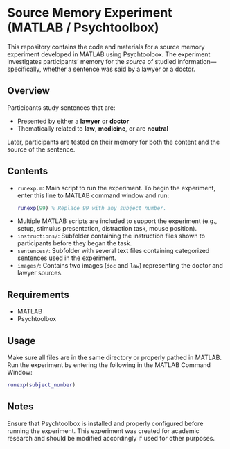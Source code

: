 # Source Memory Experiment (MATLAB / Psychtoolbox)

This repository contains the code and materials for a source memory experiment developed in MATLAB using Psychtoolbox. The experiment investigates participants’ memory for the *source* of studied information—specifically, whether a sentence was said by a lawyer or a doctor.

## Overview

Participants study sentences that are:
- Presented by either a **lawyer** or **doctor**
- Thematically related to **law**, **medicine**, or are **neutral**

Later, participants are tested on their memory for both the content and the source of the sentence.

## Contents

- `runexp.m`: Main script to run the experiment. To begin the experiment, enter this line to MATLAB command window and run:
  ```matlab
  runexp(99) % Replace 99 with any subject number.

- Multiple MATLAB scripts are included to support the experiment (e.g., setup, stimulus presentation, distraction task, mouse position).
- `instructions/`: Subfolder containing the instruction files shown to participants before they began the task.
- `sentences/`: Subfolder with several text files containing categorized sentences used in the experiment.
- `images/`: Contains two images (`doc` and `law`) representing the doctor and lawyer sources.
  
## Requirements
- MATLAB 
- Psychtoolbox 

## Usage
Make sure all files are in the same directory or properly pathed in MATLAB. Run the experiment by entering the following in the MATLAB Command Window:
```matlab
runexp(subject_number)
```

## Notes
Ensure that Psychtoolbox is installed and properly configured before running the experiment.
This experiment was created for academic research and should be modified accordingly if used for other purposes.
